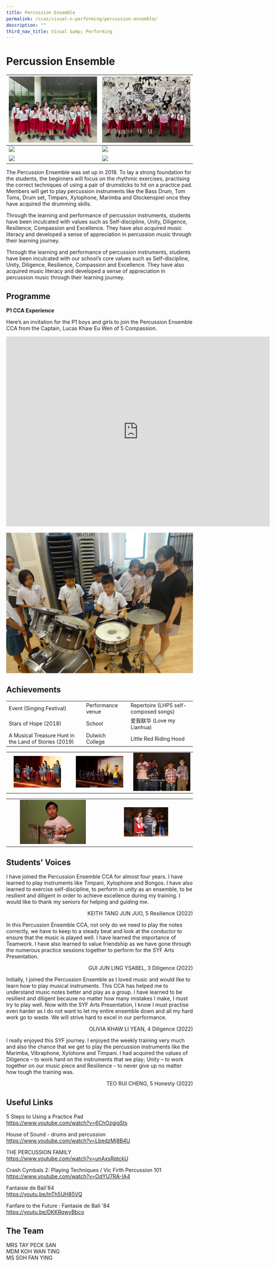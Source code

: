 ```yaml
---
title: Percussion Ensemble
permalink: /ccas/visual-n-performing/percussion-ensemble/
description: ""
third_nav_title: Visual &amp; Performing
---
```

# **Percussion Ensemble**



| ![](/images/CCAs/Percussion%20Ensemble/1photo.jpeg) | ![](/images/CCAs/Percussion%20Ensemble/2photo.jpeg) | 
| -------- | -------- | 
| ![](/images/CCAs/Percussion%20Ensemble/3photo.jpg)     |  ![](/images/CCAs/Percussion%20Ensemble/4photo.jpg)   | 
| ![](/images/CCAs/Percussion%20Ensemble/5photo.jpg)     | ![](/images/CCAs/Percussion%20Ensemble/6photo.jpg)     | 

The Percussion Ensemble was set up in 2018. To lay a strong foundation for the students, the beginners will focus on the rhythmic exercises, practising the correct techniques of using a pair of drumsticks to hit on a practice pad. Members will get to play percussion instruments like the Bass Drum, Tom Toms, Drum set, Timpani, Xylophone, Marimba and Glockenspiel once they have acquired the drumming skills.

Through the learning and performance of percussion instruments, students have been inculcated with values such as Self-discipline, Unity, Diligence, Resilience, Compassion and Excellence. They have also acquired music literacy and developed a sense of appreciation in percussion music through their learning journey.

  

Through the learning and performance of percussion instruments, students have been inculcated with our school’s core values such as Self-discipline, Unity, Diligence, Resilience, Compassion and Excellence. They have also acquired music literacy and developed a sense of appreciation in percussion music through their learning journey.

## **Programme**

**P1 CCA Experience**  

Here’s an invitation for the P1 boys and girls to join the Percussion Ensemble CCA from the Captain, Lucas Khaw Eu Wen of 5 Compassion.

<iframe width="711" height="511" src="https://www.youtube.com/embed/LpzZF9BRBUc" title="Percussion Ensemble" frameborder="0" allow="accelerometer; autoplay; clipboard-write; encrypted-media; gyroscope; picture-in-picture" allowfullscreen=""></iframe>

![](/images/CCAs/Percussion%20Ensemble/CCA%20Experience.jpg)

## **Achievements**

|                      |                   |               |
|--------------|--------------|---------------|
| Event (Singing Festival)                              | Performance venue | Repertoire (LHPS self-composed songs) |
| Stars of Hope (2018)                                  | School            | 爱我联华 (Love my Lianhua)            |
| A Musical Treasure Hunt in the Land of Stories (2019) | Dulwich College   | Little Red Riding Hood                |



|   |   |   |
|:-:|:-:|:-:|
| <img src="/images/CCAs/Percussion%20Ensemble/Achievement%201.jpg" style="width:83%">  |  <img src="/images/CCAs/Percussion%20Ensemble/Achievement%202.jpg" style="width:83%">  |  ![](/images/CCAs/Percussion%20Ensemble/Achievement%203.jpg)  |

|   |   |
|:-:|:-:|
|  <img src="/images/CCAs/Percussion%20Ensemble/Achievement%204.jpg" style="width:75%"> | <img src="/images/CCAs/Percussion%20Ensemble/Achievement%205.jpg" style="width:50%">  |

## **Students' Voices**

I have joined the Percussion Ensemble CCA for almost four years. I have learned to play instruments like Timpani, Xylophone and Bongos. I have also learned to exercise self-discipline, to perform in unity as an ensemble, to be resilient and diligent in order to achieve excellence during my training. I would like to thank my seniors for helping and guiding me.

 <p style="text-align: right"> KEITH TANG JUN JUO, 5 Resilience (2022)<br></p>

In this Percussion Ensemble CCA, not only do we need to play the notes correctly, we have to keep to a steady beat and look at the conductor to ensure that the music is played well. I have learned the importance of Teamwork. I have also learned to value friendship as we have gone through the numerous practice sessions together to perform for the SYF Arts Presentation.

 <p style="text-align: right">GUI JUN LING YSABEL, 3 Diligence (2022)<br></p>

Initially, I joined the Percussion Ensemble as I loved music and would like to learn how to play musical instruments. This CCA has helped me to understand music notes better and play as a group. I have learned to be resilient and diligent because no matter how many mistakes I make, I must try to play well. Now with the SYF Arts Presentation, I know I must practise even harder as I do not want to let my entire ensemble down and all my hard work go to waste. We will strive hard to excel in our performance.

 <p style="text-align: right">OLIVIA KHAW LI YEAN, 4 Diligence (2022)<br></p>

I really enjoyed this SYF journey. I enjoyed the weekly training very much and also the chance that we get to play the percussion instruments like the Marimba, Vibraphone, Xylohone and Timpani. I had acquired the values of Diligence – to work hard on the instruments that we play; Unity – to work together on our music piece and Resilience – to never give up no matter how tough the training was.

 <p style="text-align: right"> TEO RUI CHENG, 5 Honesty (2022)<br></p>

## Useful Links

5 Steps to Using a Practice Pad    
<a href="https://www.youtube.com/watch?v=6ChOzgjgSts" target="_blank">https://www.youtube.com/watch?v=6ChOzgjgSts</a>

House of Sound - drums and percussion   
<a href="https://www.youtube.com/watch?v=LbedzMj8B4U" target="_blank">https://www.youtube.com/watch?v=LbedzMj8B4U</a>

THE PERCUSSION FAMILY   
<a href="https://www.youtube.com/watch?v=unAxsRqtckU" target="_blank">https://www.youtube.com/watch?v=unAxsRqtckU</a>

Crash Cymbals 2: Playing Techniques / Vic Firth Percussion 101    
<a href="https://www.youtube.com/watch?v=OdYU7RA-IA4" target="_blank">https://www.youtube.com/watch?v=OdYU7RA-IA4</a>

Fantaisie de Bali'84    
<a href="https://youtu.be/InTh5UH85VQ" target="_blank">https://youtu.be/InTh5UH85VQ</a>

Fanfare to the Future : Fantasie de Bali '84    
<a href="https://youtu.be/DKKRqwyBbco" target="_blank">https://youtu.be/DKKRqwyBbco</a>

## The Team

MRS TAY PECK SAN<br>
MDM KOH WAN TING<br>
MS SOH FAN YING